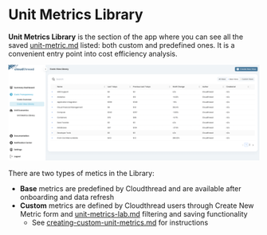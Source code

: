 # Unit Metrics Library

**Unit Metrics Library** is the section of the app where you can see all the saved [unit-metric.md](unit-metric.md "mention") listed: both custom and predefined ones. It is a convenient entry point into cost efficiency analysis.

![Unit Metrics Library](<../../.gitbook/assets/cost-view-library-1 (2) (1).png>)

There are two types of metics in the Library:

* **Base** metrics are predefined by Cloudthread and are available after onboarding and data refresh
* **Custom** metrics are defined by Cloudthread users through Create New Metric form and [unit-metrics-lab.md](unit-metrics-lab.md "mention") filtering and saving functionality
  * See [creating-custom-unit-metrics.md](../../guides/creating-custom-unit-metrics.md "mention") for instructions
